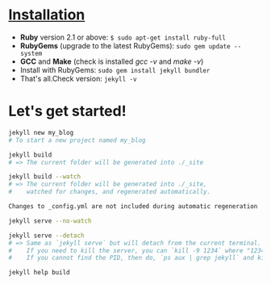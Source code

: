 # [Installation](https://jekyllrb.com/docs/installation/)

* **Ruby** version 2.1 or above:
`$ sudo apt-get install ruby-full`
* **RubyGems** (upgrade to the latest RubyGems):
`sudo gem update --system`
* **GCC** and **Make** (check is installed *gcc -v* and *make -v*)
* Install with RubyGems:
`sudo gem install jekyll bundler`
* That's all.Check version:
`jekyll -v`

# Let's get started!

```bash
jekyll new my_blog
# To start a new project named my_blog

jekyll build
# => The current folder will be generated into ./_site

jekyll build --watch
# => The current folder will be generated into ./_site,
#    watched for changes, and regenerated automatically.

Changes to _config.yml are not included during automatic regeneration

jekyll serve --no-watch

jekyll serve --detach
# => Same as `jekyll serve` but will detach from the current terminal.
#    If you need to kill the server, you can `kill -9 1234` where "1234" is the PID.
#    If you cannot find the PID, then do, `ps aux | grep jekyll` and kill the instance.

jekyll help build
```